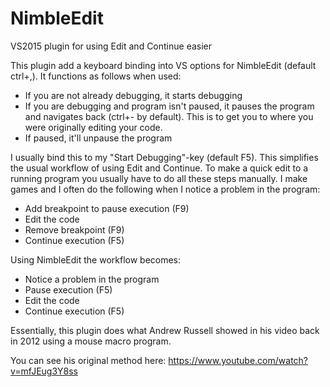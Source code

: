 # NimbleEdit
VS2015 plugin for using Edit and Continue easier

This plugin add a keyboard binding into VS options for NimbleEdit (default ctrl+,). It functions as follows when used:

- If you are not already debugging, it starts debugging
- If you are debugging and program isn't paused, it pauses the program and navigates back (ctrl+- by default). This is to get you to where you were originally editing your code.
- If paused, it'll unpause the program

I usually bind this to my "Start Debugging"-key (default F5). This simplifies the usual workflow of using Edit and Continue. To make a quick edit to a running program you usually have to do all these steps manually. I make games and I often do the following when I notice a problem in the program:
- Add breakpoint to pause execution (F9)
- Edit the code 
- Remove breakpoint (F9)
- Continue execution (F5)

Using NimbleEdit the workflow becomes:
- Notice a problem in the program
- Pause execution (F5)
- Edit the code
- Continue execution (F5)

Essentially, this plugin does what Andrew Russell showed in his video back in 2012 using a mouse macro program.

You can see his original method here: https://www.youtube.com/watch?v=mfJEug3Y8ss
